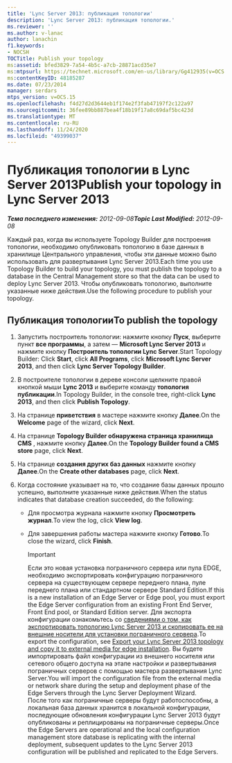 ```yaml
---
title: 'Lync Server 2013: публикация топологии'
description: 'Lync Server 2013: публикация топологии.'
ms.reviewer: ''
ms.author: v-lanac
author: lanachin
f1.keywords:
- NOCSH
TOCTitle: Publish your topology
ms:assetid: bfed3829-7a54-4b5c-a7cb-28871acd35e7
ms:mtpsurl: https://technet.microsoft.com/en-us/library/Gg412935(v=OCS.15)
ms:contentKeyID: 48185287
ms.date: 07/23/2014
manager: serdars
mtps_version: v=OCS.15
ms.openlocfilehash: f4d27d2d3644eb1f174e2f3fab47197f2c122a97
ms.sourcegitcommit: 36fee89bb887bea4f18b19f17a8c69daf5bc423d
ms.translationtype: MT
ms.contentlocale: ru-RU
ms.lasthandoff: 11/24/2020
ms.locfileid: "49399037"
---
```

# <a name="publish-your-topology-in-lync-server-2013"></a><span data-ttu-id="91eca-103">Публикация топологии в Lync Server 2013</span><span class="sxs-lookup"><span data-stu-id="91eca-103">Publish your topology in Lync Server 2013</span></span>

<div data-xmlns="http://www.w3.org/1999/xhtml">

<div class="topic" data-xmlns="http://www.w3.org/1999/xhtml" data-msxsl="urn:schemas-microsoft-com:xslt" data-cs="https://msdn.microsoft.com/">

<div data-asp="https://msdn2.microsoft.com/asp">



</div>

<div id="mainSection">

<div id="mainBody"><span data-ttu-id="91eca-104">

<span> </span></span><span class="sxs-lookup"><span data-stu-id="91eca-104">

<span> </span></span></span>

<span data-ttu-id="91eca-105">_**Тема последнего изменения:** 2012-09-08_</span><span class="sxs-lookup"><span data-stu-id="91eca-105">_**Topic Last Modified:** 2012-09-08_</span></span>

<span data-ttu-id="91eca-106">Каждый раз, когда вы используете Topology Builder для построения топологии, необходимо опубликовать топологию в базе данных в хранилище Центрального управления, чтобы эти данные можно было использовать для развертывания Lync Server 2013.</span><span class="sxs-lookup"><span data-stu-id="91eca-106">Each time you use Topology Builder to build your topology, you must publish the topology to a database in the Central Management store so that the data can be used to deploy Lync Server 2013.</span></span> <span data-ttu-id="91eca-107">Чтобы опубликовать топологию, выполните указанные ниже действия.</span><span class="sxs-lookup"><span data-stu-id="91eca-107">Use the following procedure to publish your topology.</span></span>

<div>

## <a name="to-publish-the-topology"></a><span data-ttu-id="91eca-108">Публикация топологии</span><span class="sxs-lookup"><span data-stu-id="91eca-108">To publish the topology</span></span>

1.  <span data-ttu-id="91eca-109">Запустить построитель топологии: нажмите кнопку **Пуск**, выберите пункт **все программы**, а затем — **Microsoft Lync Server 2013** и нажмите кнопку **Построитель топологии Lync Server**.</span><span class="sxs-lookup"><span data-stu-id="91eca-109">Start Topology Builder: Click **Start**, click **All Programs**, click **Microsoft Lync Server 2013**, and then click **Lync Server Topology Builder**.</span></span>

2.  <span data-ttu-id="91eca-110">В построителе топологии в дереве консоли щелкните правой кнопкой мыши **Lync 2013** и выберите команду **топология публикации**.</span><span class="sxs-lookup"><span data-stu-id="91eca-110">In Topology Builder, in the console tree, right-click **Lync 2013**, and then click **Publish Topology**.</span></span>

3.  <span data-ttu-id="91eca-111">На странице **приветствия** в мастере нажмите кнопку **Далее**.</span><span class="sxs-lookup"><span data-stu-id="91eca-111">On the **Welcome** page of the wizard, click **Next**.</span></span>

4.  <span data-ttu-id="91eca-112">На странице **Topology Builder обнаружена страница хранилища CMS** , нажмите кнопку **Далее**.</span><span class="sxs-lookup"><span data-stu-id="91eca-112">On the **Topology Builder found a CMS store** page, click **Next**.</span></span>

5.  <span data-ttu-id="91eca-113">На странице **создания других баз данных** нажмите кнопку **Далее**.</span><span class="sxs-lookup"><span data-stu-id="91eca-113">On the **Create other databases** page, click **Next**.</span></span>

6.  <span data-ttu-id="91eca-114">Когда состояние указывает на то, что создание базы данных прошло успешно, выполните указанные ниже действия.</span><span class="sxs-lookup"><span data-stu-id="91eca-114">When the status indicates that database creation succeeded, do the following:</span></span>
    
      - <span data-ttu-id="91eca-115">Для просмотра журнала нажмите кнопку **Просмотреть журнал**.</span><span class="sxs-lookup"><span data-stu-id="91eca-115">To view the log, click **View log**.</span></span>
    
      - <span data-ttu-id="91eca-116">Для завершения работы мастера нажмите кнопку **Готово**.</span><span class="sxs-lookup"><span data-stu-id="91eca-116">To close the wizard, click **Finish**.</span></span>
        
        <div>
        

        > [!IMPORTANT]  
        > <span data-ttu-id="91eca-117">Если это новая установка пограничного сервера или пула EDGE, необходимо экспортировать конфигурацию пограничного сервера на существующем сервере переднего плана, пуле переднего плана или стандартном сервере Standard Edition.</span><span class="sxs-lookup"><span data-stu-id="91eca-117">If this is a new installation of an Edge Server or Edge pool, you must export the Edge Server configuration from an existing Front End Server, Front End pool, or Standard Edition server.</span></span> <span data-ttu-id="91eca-118">Для экспорта конфигурации ознакомьтесь со <A href="lync-server-2013-export-your-topology-and-copy-it-to-external-media-for-edge-installation.md">сведениями о том, как экспортировать топологию Lync Server 2013 и скопировать ее на внешние носители для установки пограничного сервера</A>.</span><span class="sxs-lookup"><span data-stu-id="91eca-118">To export the configuration, see <A href="lync-server-2013-export-your-topology-and-copy-it-to-external-media-for-edge-installation.md">Export your Lync Server 2013 topology and copy it to external media for edge installation</A>.</span></span> <span data-ttu-id="91eca-119">Вы будете импортировать файл конфигурации из внешнего носителя или сетевого общего доступа на этапе настройки и развертывания пограничных серверов с помощью мастера развертывания Lync Server.</span><span class="sxs-lookup"><span data-stu-id="91eca-119">You will import the configuration file from the external media or network share during the setup and deployment phase of the Edge Servers through the Lync Server Deployment Wizard.</span></span><BR><span data-ttu-id="91eca-120">После того как пограничные серверы будут работоспособны, а локальная база данных хранится в локальной конфигурации, последующие обновления конфигурации Lync Server 2013 будут опубликованы и реплицированы на пограничные серверы.</span><span class="sxs-lookup"><span data-stu-id="91eca-120">Once the Edge Servers are operational and the local configuration management store database is replicating with the internal deployment, subsequent updates to the Lync Server 2013 configuration will be published and replicated to the Edge Servers.</span></span>

        
        <span data-ttu-id="91eca-121"></div>

</div>

</div>

<span> </span>

</div>

</div>

</span><span class="sxs-lookup"><span data-stu-id="91eca-121"></div>

</div>

</div>

<span> </span>

</div>

</div>

</span></span></div>

